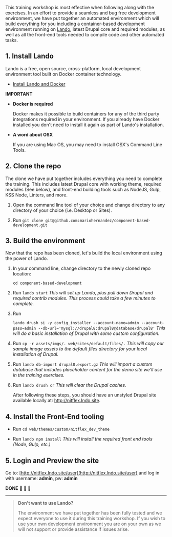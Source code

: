 This training workshop is most effective when following along with the exercises.  In an effort to provide a seamless and bug free development environment, we have put together an automated environment which will build everything for you including a container-based development environment running on [Lando](https://docs.devwithlando.io/), latest Drupal core and required modules, as well as all the front-end tools needed to compile code and other automated tasks.

## 1. Install Lando

Lando is a free, open source, cross-platform, local development environment tool built on Docker container technology.

* [Install Lando and Docker](https://docs.devwithlando.io/installation/installing.html)

**IMPORTANT**
* **Docker is required**

  Docker makes it possible to build containers for any of the third party integrations required in your environment.  If you already have Docker installed you don't need to install it again as part of Lando's installation.

* **A word about OSX**

  If you are using Mac OS, you may need to install OSX's Command Line Tools.

## 2. Clone the repo

The clone we have put together includes everything you need to complete the training.  This includes latest Drupal core with working theme, required modules (See below), and front-end building tools such as NodeJS, Gulp, KSS Node, Linters, and more.

1. Open the command line tool of your choice and change directory to any directory  of your choice (i.e. Desktop or Sites).

2. Run `git clone git@github.com:mariohernandez/component-based-development.git`

## 3. Build the environment

Now that the repo has been cloned, let's build the local environment using the power of Lando.

1. In your command line, change directory to the newly cloned repo location:

    `cd component-based-development`

2. Run `lando start`
    _This will set up Lando, plus pull down Drupal and required contrib modules. This process could take a few minutes to complete._

3. Run

    ```lando drush si -y config_installer --account-name=admin --account-pass=admin --db-url='mysql://drupal8:drupal8@database/drupal8'```
    _This will do a basic installation of Drupal with some custom configuration._

4. Run `cp -r assets/imgs/. web/sites/default/files/.`
    _This will copy our sample image assets to the default files directory for your local installation of Drupal._

5. Run `lando db-import drupal8.export.gz`
    _This will import a custom database that includes placeholder content for the demo site we'll use in the training exercises._

6. Run `lando drush cr`
    _This will clear the Drupal caches._

    After following these steps, you should have an unstyled Drupal site available locally at: http://nitflex.lndo.site.

## 4. Install the Front-End tooling

* Run `cd web/themes/custom/nitflex_dev_theme`

* Run `lando npm install`
  _This will install the required front end tools (Node, Gulp, etc.)_

## 5. Login and Preview the site

Go to: [http://nitflex.lndo.site/user](http://nitflex.lndo.site/user) and log in with username: **admin**, pw: **admin**

**DONE** 🙌 👏 🍺

---

>**Don't want to use Lando?**
>
>The environment we have put together has been fully tested and we expect everyone to use it during this training workshop.  If you wish to use your own development environment you are on your own as we will not support or provide assistance if issues arise.

